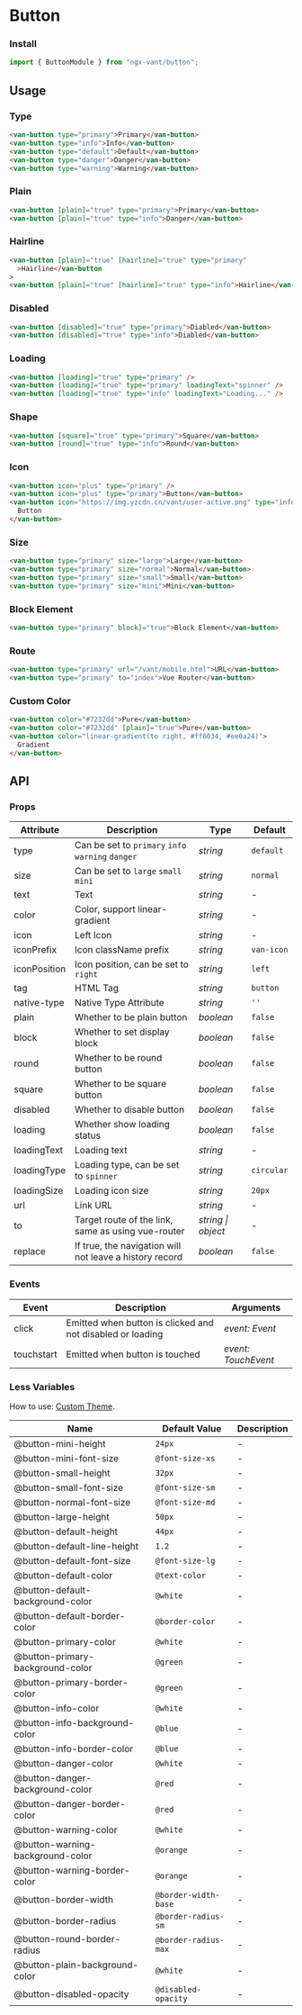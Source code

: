 # Button

### Install

```js
import { ButtonModule } from "ngx-vant/button";
```

## Usage

### Type

```html
<van-button type="primary">Primary</van-button>
<van-button type="info">Info</van-button>
<van-button type="default">Default</van-button>
<van-button type="danger">Danger</van-button>
<van-button type="warning">Warning</van-button>
```

### Plain

```html
<van-button [plain]="true" type="primary">Primary</van-button>
<van-button [plain]="true" type="info">Danger</van-button>
```

### Hairline

```html
<van-button [plain]="true" [hairline]="true" type="primary"
  >Hairline</van-button
>
<van-button [plain]="true" [hairline]="true" type="info">Hairline</van-button>
```

### Disabled

```html
<van-button [disabled]="true" type="primary">Diabled</van-button>
<van-button [disabled]="true" type="info">Diabled</van-button>
```

### Loading

```html
<van-button [loading]="true" type="primary" />
<van-button [loading]="true" type="primary" loadingText="spinner" />
<van-button [loading]="true" type="info" loadingText="Loading..." />
```

### Shape

```html
<van-button [square]="true" type="primary">Square</van-button>
<van-button [round]="true" type="info">Round</van-button>
```

### Icon

```html
<van-button icon="plus" type="primary" />
<van-button icon="plus" type="primary">Button</van-button>
<van-button icon="https://img.yzcdn.cn/vant/user-active.png" type="info">
  Button
</van-button>
```

### Size

```html
<van-button type="primary" size="large">Large</van-button>
<van-button type="primary" size="normal">Normal</van-button>
<van-button type="primary" size="small">Small</van-button>
<van-button type="primary" size="mini">Mini</van-button>
```

### Block Element

```html
<van-button type="primary" block]="true">Block Element</van-button>
```

### Route

```html
<van-button type="primary" url="/vant/mobile.html">URL</van-button>
<van-button type="primary" to="index">Vue Router</van-button>
```

### Custom Color

```html
<van-button color="#7232dd">Pure</van-button>
<van-button color="#7232dd" [plain]="true">Pure</van-button>
<van-button color="linear-gradient(to right, #ff6034, #ee0a24)">
  Gradient
</van-button>
```

## API

### Props

| Attribute    | Description                                             | Type               | Default    |
| ------------ | ------------------------------------------------------- | ------------------ | ---------- |
| type         | Can be set to `primary` `info` `warning` `danger`       | _string_           | `default`  |
| size         | Can be set to `large` `small` `mini`                    | _string_           | `normal`   |
| text         | Text                                                    | _string_           | -          |
| color        | Color, support linear-gradient                          | _string_           | -          |
| icon         | Left Icon                                               | _string_           | -          |
| iconPrefix   | Icon className prefix                                   | _string_           | `van-icon` |
| iconPosition | Icon position, can be set to `right`                    | _string_           | `left`     |
| tag          | HTML Tag                                                | _string_           | `button`   |
| native-type  | Native Type Attribute                                   | _string_           | `''`       |
| plain        | Whether to be plain button                              | _boolean_          | `false`    |
| block        | Whether to set display block                            | _boolean_          | `false`    |
| round        | Whether to be round button                              | _boolean_          | `false`    |
| square       | Whether to be square button                             | _boolean_          | `false`    |
| disabled     | Whether to disable button                               | _boolean_          | `false`    |
| loading      | Whether show loading status                             | _boolean_          | `false`    |
| loadingText  | Loading text                                            | _string_           | -          |
| loadingType  | Loading type, can be set to `spinner`                   | _string_           | `circular` |
| loadingSize  | Loading icon size                                       | _string_           | `20px`     |
| url          | Link URL                                                | _string_           | -          |
| to           | Target route of the link, same as using vue-router      | _string \| object_ | -          |
| replace      | If true, the navigation will not leave a history record | _boolean_          | `false`    |

### Events

| Event      | Description                                                | Arguments           |
| ---------- | ---------------------------------------------------------- | ------------------- |
| click      | Emitted when button is clicked and not disabled or loading | _event: Event_      |
| touchstart | Emitted when button is touched                             | _event: TouchEvent_ |

### Less Variables

How to use: [Custom Theme](#/en-US/theme).

| Name                             | Default Value        | Description |
| -------------------------------- | -------------------- | ----------- |
| @button-mini-height              | `24px`               | -           |
| @button-mini-font-size           | `@font-size-xs`      | -           |
| @button-small-height             | `32px`               | -           |
| @button-small-font-size          | `@font-size-sm`      | -           |
| @button-normal-font-size         | `@font-size-md`      | -           |
| @button-large-height             | `50px`               | -           |
| @button-default-height           | `44px`               | -           |
| @button-default-line-height      | `1.2`                | -           |
| @button-default-font-size        | `@font-size-lg`      | -           |
| @button-default-color            | `@text-color`        | -           |
| @button-default-background-color | `@white`             | -           |
| @button-default-border-color     | `@border-color`      | -           |
| @button-primary-color            | `@white`             | -           |
| @button-primary-background-color | `@green`             | -           |
| @button-primary-border-color     | `@green`             | -           |
| @button-info-color               | `@white`             | -           |
| @button-info-background-color    | `@blue`              | -           |
| @button-info-border-color        | `@blue`              | -           |
| @button-danger-color             | `@white`             | -           |
| @button-danger-background-color  | `@red`               | -           |
| @button-danger-border-color      | `@red`               | -           |
| @button-warning-color            | `@white`             | -           |
| @button-warning-background-color | `@orange`            | -           |
| @button-warning-border-color     | `@orange`            | -           |
| @button-border-width             | `@border-width-base` | -           |
| @button-border-radius            | `@border-radius-sm`  | -           |
| @button-round-border-radius      | `@border-radius-max` | -           |
| @button-plain-background-color   | `@white`             | -           |
| @button-disabled-opacity         | `@disabled-opacity`  | -           |

